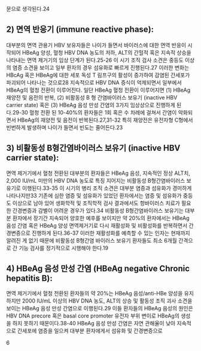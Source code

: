 문으로 생각된다.24
## 2) 면역 반응기 (immune reactive phase):
대부분의 면역 관용기 HBV 보유자들은 나이가 들면서 바이러스에 대한 면역 반응이 시작되어 HBeAg 양성, 혈청 HBV DNA 농도의 저하, ALT의 간헐적 혹은 지속적 상승을 나타내는 면역 제거기의 임상 단계가 된다.25-26 이 시기 조직 검사 소견은 중등도 이상의 염증 소견을 보이고 일부 환자의 경우 섬유화로 빠르게 진행된다.27
이러한 변화는 HBcAg 혹은 HBeAg에 대한 세포 독성 T 림프구의 활성이 증가하여 감염된 간세포가 파괴되어 나타나는 것으로28 지속적으로 HBV DNA 증식이 억제되면서 일부에서 HBeAg의 혈청 전환이 이루어진다. 일단 HBeAg 혈청 전환이 이루어지면 (1) HBeAg 재양전 및 음전의 반복, (2) 비활동성 B 형 간염바이러스 보유기 (inactive HBV carrier state) 혹은 (3) HBeAg 음성 만성 간염의 3가지 임상상으로 진행하게 된다.29-30 혈청 전환 된 10-40%의 환자들은 1회 혹은 수 차례에 걸쳐서 간염이 악화되면서 HBeAg의 재양전 및 음전이 반복된다.27,31-32 특히 재양전은 유전자형 C형에서 빈번하게 발생하며 나이가 들면서 빈도는 줄어든다.23
## 3) 비활동성 B형간염바이러스 보유기 (inactive HBV carrier state):
면역 제거기에서 혈청 전환된 대부분의 환자들은 HBeAg 음성, 지속적인 정상 ALT치, 2,000 IU/mL 미만의 HBV DNA 농도로 특징 지어지는 비활동성 B형간염바이러스 보유기로 이행된다.33-35 이 시기의 병리 조직 소견은 대부분 염증과 섬유화가 경미하게 나타나지만33 기존에 심한 염증 및 섬유화가 있었던 환자에서는 염증 및 섬유화가 중등도 이상으로 남아 있어 생화학적 및 조직학적 검사 결과에서도 항바이러스 치료가 필요한 간경변증과 감별이 어려운 경우가 있다.34 비활동성 B형간염바이러스 보유기는 대부분 환자에서 장기간 지속되어 양호한 예후를 보이지만 약 20%의 환자에서는 HBeAg 음성 간염 혹은 HBeAg 양성 면역제거기로 다시 재활성화 및 비활성화를 반복하면서 간경변증으로 진행하게 된다.36-37 이러한 재활성화를 예측할 수 있는 인자는 현재까지 알려진 게 없기 때문에 비활동성 B형간염 바이러스 보유기 환자들도 최소 6개월 간격으로 간 기능 검사를 정기적으로 시행해야 한다.19
## 4) HBeAg 음성 만성 간염 (HBeAg negative Chronic hepatitis B):
면역 제거기에서 혈청 전환된 환자들의 약 20%는 HBeAg 음성/anti-HBe 양성을 유지하지만 2000 IU/mL 이상의 HBV DNA 농도, ALT의 상승 및 활동성 조직 괴사 소견을 보이는 HBeAg 음성 만성 간염으로 이행된다.29 이들 환자들의 HBeAg 음성의 원인은 HBV DNA precore 혹은 basal core promoter 유전자 부위 변이로 HBeAg의 생성을 하지 못하기 때문이다.38-40 HBeAg 음성 만성 간염은 자연 관해율이 낮아 지속적으로 간세포에 염증을 일으켜 대부분 환자에게서 섬유화 및 간경변증으로

<PAGE>6